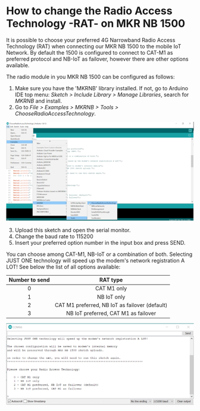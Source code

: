 # How to change the Radio Access Technology -RAT- on MKR NB 1500

It is possible to choose your preferred 4G Narrowband Radio Access Technology (RAT) when connecting our MKR NB 1500 to the mobile IoT Network. By default the 1500 is configured to connect to CAT-M1 as preferred protocol and NB-IoT as failover, however there are other options available.

The radio module in you MKR NB 1500 can be configured as follows:
1. Make sure you have the 'MKRNB' library installed. If not, go to Arduino IDE top menu: *Sketch > Include Library > Manage Libraries*, search for *MKRNB* and install.
2. Go to *File > Examples > MKRNB > Tools > ChooseRadioAccessTechnology*.

  ![Example location](/assets/img/hardware/boards/change-RAT1.png)

3. Upload this sketch and open the serial monitor.
4. Change the baud rate to 115200
5. Insert your preferred option number in the input box and press SEND.

  You can choose among CAT-M1, NB-IoT or a combination of both. Selecting JUST ONE technology will speed up the modem's network registration A LOT! See below the list of all options available:

  | Number to send |  RAT type |
  |:----------:|:-------------:|
| 0 |  CAT M1 only |
| 1 |  NB IoT only   |
| 2 | CAT M1 preferred, NB IoT as failover (default) |
| 3 | NB IoT preferred, CAT M1 as failover |

  ![Serial port info](/assets/img/hardware/boards/change-RAT2.png)
